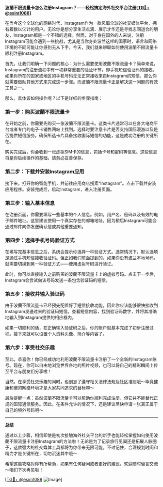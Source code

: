 **波蘭不限流量卡怎么注册Instagram？——轻松搞定海外社交平台注册[[TG💪+ @esim1088](https://t.me/s/esim1088)]**

在当今这个全球化的网络时代，Instagram作为一款风靡全球的社交媒体平台，拥有着数以亿计的用户。无论你是想分享生活点滴、展示才华还是寻找志同道合的朋友，Instagram都是一个不错的选择。然而，对于身在国外的人来说，注册Instagram可能会遇到一些挑战，尤其是当你身处波兰这样的国家时，语言和网络环境的不同可能让你感到无从下手。今天，我们就来聊聊如何使用波蘭不限流量卡顺利注册Instagram。

首先，让我们明确一下问题的核心：为什么需要使用波蘭不限流量卡？简单来说，Instagram的注册流程中有一项非常重要的验证环节，即手机短信验证码的接收。如果你所在的国家或地区的手机号码无法正常接收来自Instagram的短信，那么你就需要借助其他方式来完成这一步骤。而波蘭不限流量卡正是解决这一问题的有效工具之一。

那么，具体该如何操作呢？以下是详细的步骤指南：

### 第一步：购买波蘭不限流量卡

在开始之前，你需要先购买一张波蘭不限流量卡。这类卡片通常可以在各大电商平台或者专门的电子卡销售网站上找到。选择时要注意卡片是否支持国际漫游以及是否提供短信服务。确保所选卡片具备接收国际短信的功能，这是成功注册的关键所在。

购买完成后，你会收到一张虚拟SIM卡的信息，包括卡号和密码等信息。这些信息将是你后续操作的基础，请务必妥善保存。

### 第二步：下载并安装Instagram应用

接下来，打开你的智能手机，并前往应用商店搜索“Instagram”。点击下载并安装应用程序。安装完成后，启动Instagram，进入注册页面。

### 第三步：输入基本信息

在注册页面，你需要填写一些基本的个人信息。例如，用户名、密码以及有效的电子邮件地址。这里建议使用一个真实存在的邮箱地址，因为稍后Instagram可能会通过邮件向你发送确认信或其他重要通知。

### 第四步：选择手机号码验证方式

在填写完基本信息之后，系统会提示你选择一种验证方式。通常情况下，默认选项是通过手机短信接收验证码。但正如我们前面提到的，如果你没有波兰本地号码，就需要切换到另一种验证方式——使用虚拟号码进行验证。

此时，你可以直接输入之前购买的波蘭不限流量卡上的虚拟号码。点击下一步后，Instagram会尝试向该号码发送一条包含验证码的短信。

### 第五步：接收并输入验证码

由于波蘭不限流量卡已经预先配置好了短信接收功能，因此你应该能够很快接收到Instagram发送过来的验证码短信。查看短信内容，找到验证码数字，并将其准确地输入到Instagram提供的相应框内。

如果一切顺利的话，在正确输入验证码之后，你的账户就基本完成了初步注册过程。接下来就可以设置个人资料头像、简介等内容了。

### 第六步：享受社交乐趣

至此，恭喜你！你已经成功地利用波蘭不限流量卡注册了一个全新的Instagram账号。现在，你可以自由地浏览世界各地的照片视频，也可以将自己的精彩瞬间上传至平台与朋友们分享啦！

当然，在享受社交乐趣的同时，也别忘了遵守相关法律法规及社区准则哦～毕竟健康和谐的网络环境才是大家共同追求的目标嘛～

最后提醒一点：虽然波蘭不限流量卡可以帮助你顺利完成注册，但它并不能替代正规的国际通信服务。因此，在条件允许的情况下，还是建议尽快申请一张真正属于自己的境外号码吧～

---

**总结**

通过以上步骤，相信即使是初次接触海外社交平台的新手也能轻松掌握如何使用波蘭不限流量卡注册Instagram的方法啦！无论是为了记录旅行见闻还是拓展人脉圈子，这款强大的社交媒体工具都将为你带来无限可能。不过记住，合理规划时间和精力才是关键所在，切勿沉迷其中哦～

希望这篇攻略对你有所帮助，如果有任何疑问或者更好的建议，欢迎随时留言交流～咱们下次再见啦！

[[TG💪+ @esim1088](https://t.me/s/esim1088) ![Image](https://i.postimg.cc/4NQfJmqS/Snipaste-2025-05-13-00-14-12.png)]